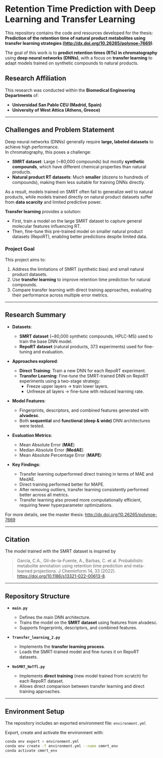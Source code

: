 # Retention Time Prediction with Deep Learning and Transfer Learning

This repository contains the code and resources developed for the thesis:  
**Prediction of the retention time of natural product metabolites using transfer learning strategies (http://dx.doi.org/10.26265/polynoe-7669)**.  

The goal of this work is to **predict retention times (RTs) in chromatography** using **deep neural networks (DNNs)**, with a focus on **transfer learning** to adapt models trained on synthetic compounds to natural products.  

## Research Affiliation  

This research was conducted within the **Biomedical Engineering Departments** of:  

- **Universidad San Pablo CEU (Madrid, Spain)**  
- **University of West Attica (Athens, Greece)**


---
##  Challenges and Problem Statement  

Deep neural networks (DNNs) generally require **large, labeled datasets** to achieve high performance.  
In chromatography, this poses a challenge:  

- **SMRT dataset**: Large (~80,000 compounds) but mostly **synthetic compounds**, which have different chemical properties than natural products.  
- **Natural product RT datasets**: Much **smaller** (dozens to hundreds of compounds), making them less suitable for training DNNs directly.  

As a result, models trained on SMRT often fail to generalize well to natural products, while models trained directly on natural product datasets suffer from **data scarcity** and limited predictive power.  

**Transfer learning** provides a solution:  
- First, train a model on the large SMRT dataset to capture general molecular features influencing RT.  
- Then, fine-tune this pre-trained model on smaller natural product datasets (RepoRT), enabling better predictions despite limited data.  

### Project Goal  
This project aims to:  
1. Address the limitations of SMRT (synthetic bias) and small natural product datasets.  
2. Use **transfer learning** to improve retention time prediction for natural compounds.  
3. Compare transfer learning with direct training approaches, evaluating their performance across multiple error metrics.  


---

## Research Summary  

- **Datasets**:  
  - **SMRT dataset** (~80,000 synthetic compounds, HPLC-MS) used to train the base DNN model.  
  - **RepoRT dataset** (natural products, 373 experiments) used for fine-tuning and evaluation.  

- **Approaches explored**:  
  - **Direct Training**: Train a new DNN for each RepoRT experiment.  
  - **Transfer Learning**: Fine-tune the SMRT-trained DNN on RepoRT experiments using a two-stage strategy:  
     - Freeze upper layers → train lower layers.  
     - Unfreeze all layers → fine-tune with reduced learning rate.  

- **Model Features**:  
  - Fingerprints, descriptors, and combined features generated with **alvadesc**.  
  - Both **sequential** and **functional (deep & wide)** DNN architectures were tested.  

- **Evaluation Metrics**:  
  - Mean Absolute Error (**MAE**)  
  - Median Absolute Error (**MedAE**)  
  - Mean Absolute Percentage Error (**MAPE**)  

- **Key Findings**:  
  - Transfer learning outperformed direct training in terms of MAE and MedAE.  
  - Direct training performed better for MAPE.  
  - After removing outliers, transfer learning consistently performed better across all metrics.  
  - Transfer learning also proved more computationally efficient, requiring fewer hyperparameter optimizations.  

For more details, see the master thesis: http://dx.doi.org/10.26265/polynoe-7669

---
## Citation

The model trained with the SMRT dataset is inspired by
> García, C.A., Gil-de-la-Fuente, A., Barbas, C. et al. Probabilistic metabolite annotation using retention time prediction and meta-learned projections. J Cheminform 14, 33 (2022). https://doi.org/10.1186/s13321-022-00613-8. 

---


## Repository Structure  

- **`main.py`**  
  - Defines the main DNN architecture.  
  - Trains the model on the **SMRT dataset** using features from alvadesc.  
  - Supports fingerprints, descriptors, and combined features.  

- **`Transfer_learning_2.py`**  
  - Implements the **transfer learning process**.  
  - Loads the SMRT-trained model and fine-tunes it on RepoRT datasets.  

- **`NoSMRT_NoTfl.py`**  
  - Implements **direct training** (new model trained from scratch) for each RepoRT dataset.  
  - Allows direct comparison between transfer learning and direct training approaches.  



---

## Environment Setup  

The repository includes an exported environment file: `environment.yml`  

Export, create and activate the environment with:  
```bash
conda env export > environment.yml
conda env create -f environment.yml --name cmmrt_env
conda activate cmmrt_env



